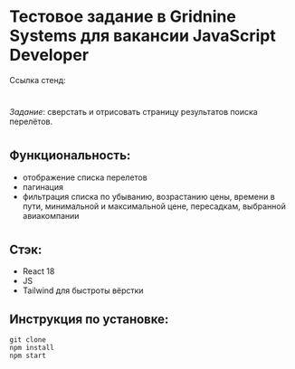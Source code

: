# Тестовое задание в Gridnine Systems для вакансии JavaScript Developer

Ссылка стенд: 
#

_Задание_: сверстать и отрисовать страницу результатов поиска перелётов.

#

## Функциональность:
- отображение списка перелетов
- пагинация 
- фильтрация списка по убыванию, возрастанию цены, времени в пути, минимальной и максимальной цене, пересадкам, выбранной авиакомпании

#

## Стэк:

- React 18
- JS 
- Tailwind для быстроты вёрстки 

## Инструкция по установке:

```
git clone
npm install
npm start